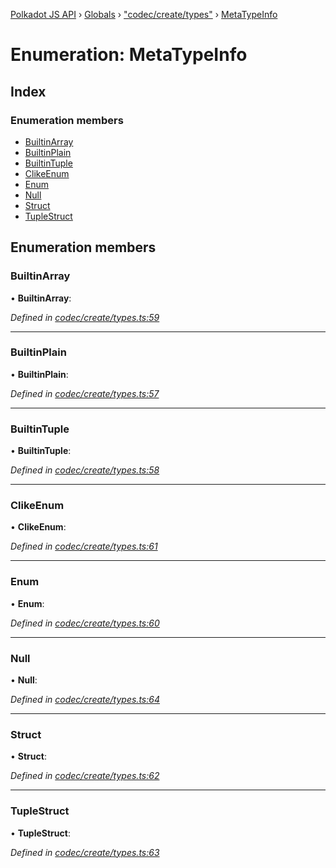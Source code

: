 [Polkadot JS API](../README.md) › [Globals](../globals.md) › ["codec/create/types"](../modules/_codec_create_types_.md) › [MetaTypeInfo](_codec_create_types_.metatypeinfo.md)

# Enumeration: MetaTypeInfo

## Index

### Enumeration members

* [BuiltinArray](_codec_create_types_.metatypeinfo.md#builtinarray)
* [BuiltinPlain](_codec_create_types_.metatypeinfo.md#builtinplain)
* [BuiltinTuple](_codec_create_types_.metatypeinfo.md#builtintuple)
* [ClikeEnum](_codec_create_types_.metatypeinfo.md#clikeenum)
* [Enum](_codec_create_types_.metatypeinfo.md#enum)
* [Null](_codec_create_types_.metatypeinfo.md#null)
* [Struct](_codec_create_types_.metatypeinfo.md#struct)
* [TupleStruct](_codec_create_types_.metatypeinfo.md#tuplestruct)

## Enumeration members

###  BuiltinArray

• **BuiltinArray**:

*Defined in [codec/create/types.ts:59](https://github.com/polkadot-js/api/blob/05ec496/packages/types/src/codec/create/types.ts#L59)*

___

###  BuiltinPlain

• **BuiltinPlain**:

*Defined in [codec/create/types.ts:57](https://github.com/polkadot-js/api/blob/05ec496/packages/types/src/codec/create/types.ts#L57)*

___

###  BuiltinTuple

• **BuiltinTuple**:

*Defined in [codec/create/types.ts:58](https://github.com/polkadot-js/api/blob/05ec496/packages/types/src/codec/create/types.ts#L58)*

___

###  ClikeEnum

• **ClikeEnum**:

*Defined in [codec/create/types.ts:61](https://github.com/polkadot-js/api/blob/05ec496/packages/types/src/codec/create/types.ts#L61)*

___

###  Enum

• **Enum**:

*Defined in [codec/create/types.ts:60](https://github.com/polkadot-js/api/blob/05ec496/packages/types/src/codec/create/types.ts#L60)*

___

###  Null

• **Null**:

*Defined in [codec/create/types.ts:64](https://github.com/polkadot-js/api/blob/05ec496/packages/types/src/codec/create/types.ts#L64)*

___

###  Struct

• **Struct**:

*Defined in [codec/create/types.ts:62](https://github.com/polkadot-js/api/blob/05ec496/packages/types/src/codec/create/types.ts#L62)*

___

###  TupleStruct

• **TupleStruct**:

*Defined in [codec/create/types.ts:63](https://github.com/polkadot-js/api/blob/05ec496/packages/types/src/codec/create/types.ts#L63)*
